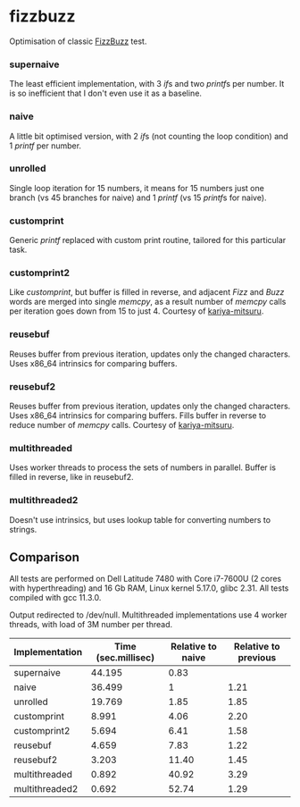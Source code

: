 # fizzbuzz

Optimisation of classic [FizzBuzz](http://wiki.c2.com/?FizzBuzzTest) test.

### supernaive
The least efficient implementation, with 3 *if*s and two *printf*s per number. It is so inefficient that I don't even use it as a baseline.

### naive
A little bit optimised version, with 2 *if*s (not counting the loop condition) and 1 *printf* per number.

### unrolled
Single loop iteration for 15 numbers, it means for 15 numbers just one branch (vs 45 branches for naive) and 1 *printf* (vs 15 *printf*s for naive).

### customprint
Generic *printf* replaced with custom print routine, tailored for this particular task.

### customprint2
Like *customprint*, but buffer is filled in reverse, and adjacent *Fizz* and *Buzz* words are merged into single *memcpy*, as a result number of *memcpy* calls per iteration goes down from 15 to just 4. Courtesy of [kariya-mitsuru](https://github.com/kariya-mitsuru).

### reusebuf
Reuses buffer from previous iteration, updates only the changed characters. Uses x86_64 intrinsics for comparing buffers.

### reusebuf2
Reuses buffer from previous iteration, updates only the changed characters. Uses x86_64 intrinsics for comparing buffers. Fills buffer in reverse to reduce number of *memcpy* calls. Courtesy of [kariya-mitsuru](https://github.com/kariya-mitsuru).

### multithreaded
Uses worker threads to process the sets of numbers in parallel. Buffer is filled in reverse, like in reusebuf2.

### multithreaded2
Doesn't use intrinsics, but uses lookup table for converting numbers to strings.

## Comparison

All tests are performed on Dell Latitude 7480 with Core i7-7600U (2 cores with hyperthreading) and 16 Gb RAM, Linux kernel 5.17.0, glibc 2.31. All tests compiled with gcc 11.3.0.

Output redirected to /dev/null. Multithreaded implementations use 4 worker threads, with load of 3M number per thread.

Implementation | Time (sec.millisec) | Relative to naive | Relative to previous
-|-|-|-
supernaive | 44.195 | 0.83 |
naive | 36.499 | 1 | 1.21
unrolled | 19.769 | 1.85 | 1.85
customprint | 8.991 | 4.06 | 2.20
customprint2 | 5.694 | 6.41 | 1.58
reusebuf | 4.659 | 7.83 | 1.22
reusebuf2 | 3.203 | 11.40 | 1.45
multithreaded | 0.892 | 40.92 | 3.29
multithreaded2 | 0.692 | 52.74 | 1.29

